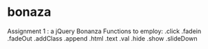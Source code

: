 # bonaza
Assignment 1 : a jQuery Bonanza
Functions to employ:
.click
.fadein
.fadeOut
.addClass
.append
.html
.text
.val
.hide
.show
.slideDown
